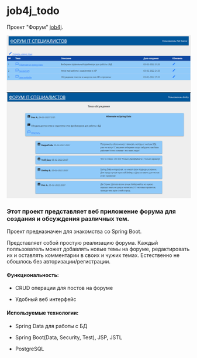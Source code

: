 # job4j_todo
Проект "Форум" [job4j](https://job4j.ru/).

![forum_1](images/index.png)
![forum_2](images/post_2.png)


### Этот проект представляет веб приложение форума для создания и обсуждения различных тем.
Проект предназначен для знакомства со Spring Boot.

Представляет собой простую реализацию форума. Каждый полльзователь может добавлять новые темы на форуме,
редактировать их и оставлять комментарии в своих и чужих темах. Естественно не обошлось без авторизации/регистрации.

#### Функциональность:

- CRUD операции для постов на форуме

- Удобный веб интерфейс

#### Используемые технологии:

- Spring Data для работы с БД

- Spring Boot(Data, Security, Test), JSP, JSTL

- PostgreSQL